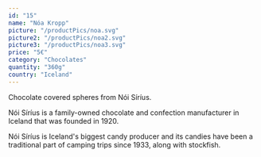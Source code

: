 ```yaml
---
id: "15"
name: "Nóa Kropp"
picture: "/productPics/noa.svg"
picture2: "/productPics/noa2.svg"
picture3: "/productPics/noa3.svg"
price: "5€"
category: "Chocolates"
quantity: "360g"
country: "Iceland"
---
```

Chocolate covered spheres from Nói Síríus.

Nói Síríus is a family-owned chocolate and confection manufacturer in Iceland that was founded in 1920.

Nói Síríus is Iceland's biggest candy producer and its candies have been a traditional part of camping trips since 1933, along with stockfish. 